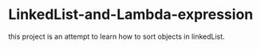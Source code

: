 # LinkedList-and-Lambda-expression
this project is an attempt to learn how to sort objects in linkedList.

